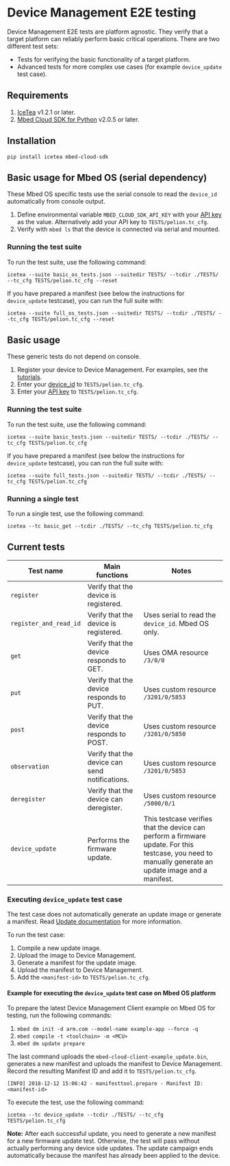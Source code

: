 # Device Management E2E testing

Device Management E2E tests are platform agnostic. They verify that a target platform can reliably perform basic critical operations.
There are two different test sets:

- Tests for verifying the basic functionality of a target platform.
- Advanced tests for more complex use cases (for example `device_update` test case).

## Requirements

1. [IceTea](https://github.com/ARMmbed/icetea) v1.2.1 or later.
1. [Mbed Cloud SDK for Python](https://cloud.mbed.com/docs/current/mbed-cloud-sdk-python/index.html) v2.0.5 or later.

## Installation

```
pip install icetea mbed-cloud-sdk
```

## Basic usage for Mbed OS (serial dependency)

These Mbed OS specific tests use the serial console to read the `device_id` automatically from console output.

1. Define environmental variable `MBED_CLOUD_SDK_API_KEY` with your [API key](https://cloud.mbed.com/docs/current/integrate-web-app/api-keys.html) as the value. Alternatively add your API key to `TESTS/pelion.tc_cfg`.
1. Verify with `mbed ls` that the device is connected via serial and mounted.

### Running the test suite

To run the test suite, use the following command:

```
icetea --suite basic_os_tests.json --suitedir TESTS/ --tcdir ./TESTS/ --tc_cfg TESTS/pelion.tc_cfg --reset
```

If you have prepared a manifest (see below the instructions for `device_update` testcase), you can run the full suite with:

```
icetea --suite full_os_tests.json --suitedir TESTS/ --tcdir ./TESTS/ --tc_cfg TESTS/pelion.tc_cfg --reset
```

## Basic usage

These generic tests do not depend on console.

1. Register your device to Device Management. For examples, see the [tutorials](https://cloud.mbed.com/docs/current/connecting/device-management-client-tutorials.html).
1. Enter your [device_id](https://cloud.mbed.com/docs/current/connecting/device-identity.html) to `TESTS/pelion.tc_cfg`.
1. Enter your [API key](https://cloud.mbed.com/docs/current/integrate-web-app/api-keys.html) to `TESTS/pelion.tc_cfg`.

### Running the test suite

To run the test suite, use the following command:

```
icetea --suite basic_tests.json --suitedir TESTS/ --tcdir ./TESTS/ --tc_cfg TESTS/pelion.tc_cfg
```

If you have prepared a manifest (see below the instructions for `device_update` testcase), you can run the full suite with:

```
icetea --suite full_tests.json --suitedir TESTS/ --tcdir ./TESTS/ --tc_cfg TESTS/pelion.tc_cfg
```

### Running a single test

To run a single test, use the following command:

```
icetea --tc basic_get --tcdir ./TESTS/ --tc_cfg TESTS/pelion.tc_cfg
```

## Current tests

| Test name        | Main functions                             | Notes                                 |
| ---------------- | ------------------------------------------ | --------------------------------------|
| `register`       | Verify that the device is registered.      |                                       |
| `register_and_read_id` | Verify that the device is registered. | Uses serial to read the `device_id`. Mbed OS only. |
| `get`            | Verify that the device responds to GET.    | Uses OMA resource `/3/0/0`            |
| `put`            | Verify that the device responds to PUT.    | Uses custom resource `/3201/0/5853`   |
| `post`           | Verify that the device responds to POST.   | Uses custom resource `/3201/0/5850`   |
| `observation`    | Verify that the device can send notifications. | Uses custom resource `/3201/0/5853`   |
| `deregister`     | Verify that the device can deregister.     | Uses custom resource `/5000/0/1`      |
| `device_update`  | Performs the firmware update.              | This testcase verifies that the device can perform a firmware update. For this testcase, you need to manually generate an update image and a manifest. |

### Executing `device_update` test case

The test case does not automatically generate an update image or generate a manifest. Read [Update documentation](https://cloud.mbed.com/docs/current/updating-firmware/index.html) for more information.

To run the test case:

1. Compile a new update image.
1. Upload the image to Device Management.
1. Generate a manifest for the update image.
1. Upload the manifest to Device Management.
1. Add the `<manifest-id>` to `TESTS/pelion.tc_cfg`.

#### Example for executing the `device_update` test case on Mbed OS platform

To prepare the latest Device Management Client example on Mbed OS for testing, run the following commands:

1. `mbed dm init -d arm.com --model-name example-app --force -q`
1. `mbed compile -t <toolchain> -m <MCU>`
1. `mbed dm update prepare`

The last command uploads the `mbed-cloud-client-example_update.bin`, generates a new manifest and uploads the manifest to Device Management. Record the resulting Manifest ID and add it to `TESTS/pelion.tc_cfg`.

```
[INFO] 2018-12-12 15:06:42 - manifesttool.prepare - Manifest ID: <manifest-id>
```

To execute the test, use the following command:

```
icetea --tc device_update --tcdir ./TESTS/ --tc_cfg TESTS/pelion.tc_cfg
```

 <span class="notes">**Note:** After each successful update, you need to generate a new manifest for a new firmware update test. Otherwise, the test will pass without actually performing any device side updates. The update campaign ends automatically because the manifest has already been applied to the device.</span>
